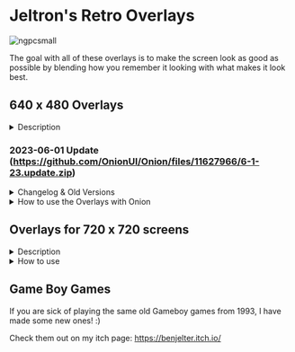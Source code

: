 # Jeltron's Retro Overlays
![ngpcsmall](https://github.com/Jeltr0n/Retro-Overlays/assets/70062490/a6099cd0-8d8b-46bb-b7ee-9abea6ce4279)


The goal with all of these overlays is to make the screen look as good as possible by blending how you remember it looking with what makes it look best.
## 640 x 480 Overlays
<details>
    <summary>Description</summary>

Systems: Miyoo Mini (Plus), 353v/vs, 353m, 35XX, ARC-D/S, 405m, 353ps, 351v, RGB20s, RK2023, GKD Mini Plus & many more

The instructions are for Onion but I will put general RetroArch Instructions as soon as I have time. It should be noted that only the Onion version of RA has the gambatte palettes that are ideal for the gameboy overlay. There is also a blending bug in RA that has been fixed in Onion's version of RA but might not be fixed in all versions of RA.

The GBP one is based on the work of @creamydips
</details>

### 2023-06-01 Update (https://github.com/OnionUI/Onion/files/11627966/6-1-23.update.zip)

<details>
    <summary>Changelog & Old Versions</summary>
Thanks to @duckyb

GB
- Fixed noise being present on the GBC overlay (that system did not have the same reflective backing as the DMG, so it didn't look authentic)
- Added Noise/No noise options for DMG

GBA
- fixed alignment issues w offset filter
- made scanlines and grid be better aligned with the frame. Note: It is impossible for the overlay to perfectly align with the pixel grid when it is not integer scaled. If this bothers you, I suggest a lower opacity or using integer scaling with the 2px scanlines overlay.
- made the rounded corners on overlay smoother so they look good on the Mini Plus
CRT
- removed some of the least useful filters (vertical checker, scanlines 2x)
- the vignette effect is now more subtle to avoid the screen getting too dark at the edges.
- the edges now have a smoother gradient
- the pixel patterns have been softened to not call too much attention to individual pixels on the larger screen of the miyoo mini plus
- a new overlay has been added for vertical arcade games. I don't know if it will fit everything correctly. Proportions were based on DoDonPachi
SFC
- a new overlay for Super Famicom by @duckyb
VIDEO FILTERS
-There is a very versatile new offset video filter by @eggs that allows you to offset the screen by X pixels by editing a simple text document. Could be useful for future overlays made by other people.

**4-4-2023 Update** [Jeltron Overlays- 480p.zip](https://github.com/OnionUI/Onion/files/11149108/Jeltron.Overlays-.480p.zip)
<details>
<summary>Changelog</summary>
- The GBA offset filter has been updated to align better with the overlays
- The GB logos have a slight blue added to give a stronger impression that they are white but in shadow rather than just dark gray
- The CRT filters have been completely redone. I didn't have enough time to make them good last time.
- A GBA grid filter has been added based on one that Miyoo included in their stock OS
</details>

Original set: [Onion Overlays.zip](https://github.com/OnionUI/Onion/files/10962300/Onion.Overlays.zip)
</details>
<details>
    <summary>How to use the Overlays with Onion</summary>
    
How to use the Overlays with Onion
---
<details>
<summary>Gameboy</summary
                    
![prototype2](https://user-images.githubusercontent.com/70062490/231170138-b5b67517-9885-44d5-b51c-0b65d0dbb96d.png)

Please note that the 'GB-Pocket' gambatte palette requires Onion 4.2 beta 4 or later

**Quick Menu**
- Core Options
  - GB Colorization=  internal
  - Current category for palettes=  Essentials
  - Color Categories
    - Essentials=  (GB-DMG for the original green gameboy palette or GB-Pocket for the pocket grayscale palette)

**Settings**
- Video
  - Scaling
    - Integer Scale= ON
    - Keep Aspect Ratio= ON
  - Video Filter=  /GB-GBC/Filters for overlays/(DMG_GreenGrid for green color scheme, GBP_GrayGrid for gray pocket style)**
- On-Screen Display
  - On-Screen Overlay
    - Display overlay= ON
    - Overlay Preset=  /GB-GBC/GBOffset/**DMG_GBP (-Noise is an optional variant that replicates the reflective backing of the gb screen)**
    - Overlay Opacity=  1.00

I often put all of my GB and GBC roms in the same folder since they both use the gambatte core but you may want to separate them so that you can save different settings for them. Don't forget after you set your settings the way you want them to go to Overrides->Save Content Directory overrides or Retroarch will conveniently delete all of your settings. If you choose save core overrides it might save it for both GB and GBC which would not be ideal.

</details>

<details>
<summary>Gameboy Color</summary
                          
![prototype3](https://user-images.githubusercontent.com/70062490/231197229-5bcb7417-7ed5-4799-ae96-44bebcd2e927.png)

**Quick Menu**
- Core Options
  - Color Correction= GBC Only (set to OFF if you prefer ultra-saturated unrealistic colors)
  - Color Correction Mode= Accurate for very desaturated, Fast for mild desaturation 

**Settings**
- Video
  - Scaling
    - Integer Scale= ON
    - Keep Aspect Ratio= ON
  - Video Filter=  /GB-GBC/filters for overlays/**GBC_DarkGridReshade**
- On-Screen Display
  - On-Screen Overlay
    - Display overlay= ON
    - Overlay Preset=  /GB-GBC/GBOffset/**GBC**
    - Overlay Opacity=  1.00

</details>

<details>
<summary>Gameboy Advance</summary

![GBA_Example](https://user-images.githubusercontent.com/70062490/224847113-6c9af53f-40b8-494b-b2fc-ed412041305a.png)

**Quick Menu**
- Core Options
  - Color Correction= ON for realistic color, OFF for saturated color

**Settings**
- Video
  - Scaling
    - Integer Scale= OFF
    - Keep Aspect Ratio= ON
  - Video Filter=  /GBA/filters for overlays/**GBAOffset**
- On-Screen Display
  - On-Screen Overlay
    - Display overlay= ON
    - Overlay Preset=  GBA/GBAOffset/GBA_(Choose if you want grid or scanline)_(The number represents how opaque the effect will be)
    - Overlay Opacity=  1.00
   
</details>

<details>
<summary>Neo Geo Pocket</summary

![ms1st](https://user-images.githubusercontent.com/70062490/231246253-78d0598f-dde8-4fc2-bd5c-8bf45526b73f.png)

**Settings**
- Video
  - Scaling
    - Integer Scale= ON
    - Keep Aspect Ratio= ON
  - Video Filter=  GB-GBC\filters for overlays\GBC_DarkGridReshade (this is not a typo, same as GBC)
- On-Screen Display
  - On-Screen Overlay
    - Display overlay= ON
    - Overlay Preset= NGP/NGPOffset/NGP_Black
    - Overlay Opacity=  1.00
   
</details>

<details>
<summary>CRT</summary

![CRT_Example](https://user-images.githubusercontent.com/70062490/224847109-47166561-4230-4537-9790-9dbad8736952.png)

These are good for 4:3 systems scaled to full screen. 
Note: There was a bug in Onion's version of Retroarch that was fixed by @akouzoukos that made the overlays appear incorrectly. This bug is addressed in Onion 4.2 beta 4.

**Settings**
- Video
  - Scaling
    - Integer Scale= OFF
    - Keep Aspect Ratio= OFF
- On-Screen Display
  - On-Screen Overlay
    - Display overlay= ON
    - Overlay Preset= CRT/(Choose your favorite effect)
    - Overlay Opacity=  1.00

</details>

<details>
<summary>Scanlines & Grids</summary


Usually the 2px versions will be best for higher res systems.

**Settings**
- Video
  - Scaling
    - Integer Scale= (up to you)
    - Keep Aspect Ratio= (up to you)
- On-Screen Display
  - On-Screen Overlay
    - Display overlay= ON
    - Overlay Preset= Scanlines and Grids/(Choose your favorite effect)
    - Overlay Opacity=  1.00
</details>
  
</details>

## Overlays for 720 x 720 screens
<details>
    <summary>Description</summary>
Systems: RGB30, Retropixel Pocket if you have one of the 5 that are out there.
    
I have made some 600 x 800 and some 768 x 576 overlays for 4:3 systems. In my opinion it is better to have a screen crop than have a smaller picture on this screen. The 600 x 800 ones crop more of the screen so they are best to use in games with minimal UI or adjustable UI (a lot of arcade games for DC and PS1 have this in the options)

My favorite middle-ground is 768 x 576 which is 1.2x the size and only crops 24 pixels on either side. (because this screen is pretty high-res 24px is less than it sounds)
</details>

<details>
    <summary>How to use</summary>

First set your aspect ratio to access manual control over the screen position:
- Settings->
    - Video->
        - Aspect Ratio->
            - Scaling->
                - Aspect Ratio->Custom

If an overlay says **576p** in the filename use these settings:
- X position: -24
- Y Position: 60
- Width: 768
- Height: 576
 
 If an overlay says **600x800** in the filename use these settings:
- X position: -40
- Y Position: 30
- Width: 800
- Height: 600

<details>
    <summary>Wonderswan</summary>
For wonderswan it is best to leave the aspect ratio set to 'core provided' and turn on integer scaling. This will allow you to press select to rotate the screen in games that require it. If you are wondering why the logos don't fill out more of the screen it is because the overlays are designed to avoid overlapping both the vertical and horizontal format. With this perfect 1:1 screen I wanted to make sure to retain that.
</details>

 
</details>

## Game Boy Games
If you are sick of playing the same old Gameboy games from 1993, I have made some new ones! :) 

Check them out on my itch page: https://benjelter.itch.io/
